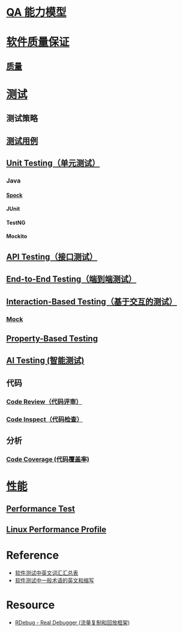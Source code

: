 
# [QA 能力模型](_pic/QA-capacity-model.png)

# [软件质量保证](KS-SQA/README.md)
## [质量](KS-SQA/Quality/README.md)

# [测试](KS-Test/README.md)
## 测试策略
## [测试用例](KS-Test/Basic/TestCase.md)

## [Unit Testing（单元测试）](KS-Test/UnitTest/README.md)
### Java
#### [Spock](KS-Test/UnitTest/Java/Spock/README.md)
#### JUnit
#### TestNG
#### Mockito

## [API Testing（接口测试）](KS-Test/APIsTest/README.md)

## [End-to-End Testing（端到端测试）](KS-Test/EndToEnd-Test/README.md)

## [Interaction-Based Testing（基于交互的测试）]()
### [Mock](KS-Test/InteractionBasedTest/Mock/README.md)

## [Property-Based Testing](KS-Test/PropertyBasedTest/README.md)

## [AI Testing (智能测试)](KS-Test/AITest/README.md)

## 代码
### [Code Review（代码评审）](Code/CR/README.md)
### [Code Inspect（代码检查）](Code/CodeInspect/README.md)

## 分析
### [Code Coverage (代码覆盖率)](code-coverage/README.md)

# [性能](Performance/README.md)
## [Performance Test](Performance/PerformanceTest/README.md)
## [Linux Performance Profile](Performance/Linux/README.md)

# Reference
* [软件测试中英文词汇汇总表](https://www.cnblogs.com/kenfang/articles/4307935.html)
* [软件测试中一般术语的英文和缩写](http://www.51testing.com/html/12/480312-814448.html)

# Resource
* [RDebug - Real Debugger (流量复制和回放框架)](https://github.com/didi/rdebug)

